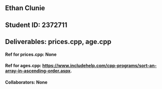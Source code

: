 ## Ethan Clunie
## Student ID: 2372711
## Deliverables: prices.cpp, age.cpp
#### Ref for prices.cpp: None
#### Ref for ages.cpp: https://www.includehelp.com/cpp-programs/sort-an-array-in-ascending-order.aspx.
#### Collaborators: None